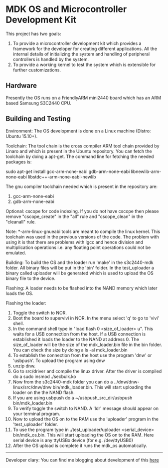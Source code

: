 MDK OS and Microcontroller Development Kit
==========================================

This project has two goals:

1. To provide a microcontroller development kit which provides a framework for the
   developer for creating different applications. All the internal details of initializing 
   the system and handling of peripheral controllers is handled by the system. 
2. To provide a working kernel to test the system which is extensible for further customizations.

Hardware
--------
Presently the OS runs on a FriendlyARM mini2440 board which has an ARM based Samsung S3C2440 CPU.

Building and Testing
--------------------

Environment:
The OS development is done on a Linux machine (Distro: Ubuntu 15.10+).

Toolchain:
The tool chain is the cross compiler ARM tool chain provided by Linaro and which 
is present in the Ubuntu repository.
You can fetch the toolchain by doing a apt-get.
The command line for fetching the needed packages is:

sudo apt-get install gcc-arm-none-eabi gdb-arm-none-eabi libnewlib-arm-none-eabi libstdc++-arm-none-eabi-newlib 

The gnu compiler toolchain needed which is present in the repository are:
1. gcc-arm-none-eabi
2. gdb-arm-none-eabi

Optional:
cscope for code indexing. If you do not have cscope then please remove "cscope_create" 
in the "all" rule and "cscope_clean" in the "cleanall" rule.

Note: 
	*-arm-linux-gnueabi tools are meant to compile the linux kernel. This toolchain was used in the previous
versions of the code. The problem with using it is that there are problems with lgcc and hence division and multiplication 
operations i.e. any floating point operations could not be emulated.


Building:
To build the OS and the loader run 'make' in the s3c2440-mdk folder. All binary files will be put in the 'bin' folder.
In the test_uploader a binary called uploader will be generated which is used to upload the OS binary file to the device.

Flashing:
A loader needs to be flashed into the NAND memory which later loads the OS.

Flashing the loader:
1. Toggle the switch to NOR.
2. Boot the board to supervivi in NOR. In the menu select 'q' to go to 'vivi' shell.
3. In the command shell type in "load flash 0 <size_of_loader> u". This waits for a USB connection from the host.
   If a USB connection is established it loads the loader to the NAND at address 0. The size_of_loader will be the
   size of the mdk_loader.bin file in the bin folder. You can check the size by doing a ls -al mdk_loader.bin
4. To establish the connection from the host use the program 'dnw' or 'usbpush'.
   To upload the program using dnw
  1. unzip dnw. 
  2. Go to src/driver and compile the linux driver. After the driver is compiled
   	  do a sudo insmod ./secbulk.ko
  3. Now from the s3c2440-mdk folder you can do a ../dnw/dnw-linux/src/dnw/dnw bin/mdk_loader.bin. This will start uploading
      the loader on the the NAND flash.
  4. If you are using usbpush do a ~/usbpush_src_dir/usbpush bin/mdk_loader.bin
5. To verify toggle the switch to NAND. A 'ldr' message should appear on your terminal program.
6. Now to upload the OS on to the RAM use the 'uploader' program in the 'test_uploader' folder.
7. To use the program type in ./test_uploader/uploader <serial_device> bin/mdk_os.bin. 
	This will start uploading the OS on to the RAM. Here serial device is any 
	ttyUSBx device (for e.g. /dev/ttyUSB0)
8. After the OS upload is complete it runs the mdk_os automatically.

-------------------------------------------------------------------------------------------

Developer diary:
You can find me blogging about development of this [here](http://thesoulofamachine.blogspot.in)
